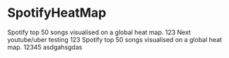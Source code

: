 # SpotifyHeatMap

Spotify top 50 songs visualised on a global heat map. 123
Next youtube/uber
testing 123
Spotify top 50 songs visualised on a global heat map. 12345 asdgahsgdas

